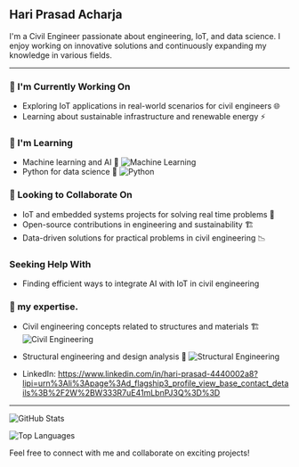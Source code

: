 
## Hari Prasad Acharja
 I'm a Civil Engineer passionate about engineering, IoT, and data science. I enjoy working on innovative solutions and continuously expanding my knowledge in various fields.

---

### 🔭 I'm Currently Working On

- Exploring IoT applications in real-world scenarios for civil engineers 🌐
- Learning about sustainable infrastructure and renewable energy ⚡

### 🌱  I'm Learning
- Machine learning and AI 🤖 ![Machine Learning](https://img.icons8.com/color/48/000000/artificial-intelligence.png)
- Python for data science 🐍 ![Python](https://img.icons8.com/color/48/000000/python.png)


### 👯 Looking to Collaborate On
- IoT and embedded systems projects for solving real time problems 🚀
- Open-source contributions in engineering and sustainability 🏗
- Data-driven solutions for practical problems in civil engineering 📉

###  Seeking Help With

- Finding efficient ways to integrate AI with IoT in civil engineering

### 💬 my expertise.
- Civil engineering concepts related to structures and materials 🏗️ ![Civil Engineering](https://img.icons8.com/color/48/000000/engineering.png)
- Structural engineering and design analysis 🏢 ![Structural Engineering](https://img.icons8.com/color/48/000000/bridge.png)



- LinkedIn: https://www.linkedin.com/in/hari-prasad-4440002a8?lipi=urn%3Ali%3Apage%3Ad_flagship3_profile_view_base_contact_details%3B%2F2W%2BW333R7uE41mLbnPJ3Q%3D%3D



---

![GitHub Stats](https://github-readme-stats.vercel.app/api?username=Hari12178&show_icons=true&theme=radical)

![Top Languages](https://github-readme-stats.vercel.app/api/top-langs/?username=Hari12178&layout=compact&theme=radical)

Feel free to connect with me and collaborate on exciting projects!  
